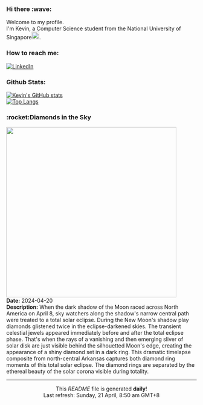 <h3>Hi there :wave:</h3>

Welcome to my profile.   
I'm Kevin, a Computer Science student from the National University of Singapore<img src="https://img.icons8.com/color/96/000000/singapore-circular.png" width="20px"/>.</p>

<h3>How to reach me: </h3>
<a href="https://www.linkedin.com/in/kevin-foong/"><img alt="LinkedIn" src="https://img.shields.io/badge/linkedin-%230077B5.svg?&style=for-the-badge&logo=linkedin&logoColor=white" /></a> 

<h3>Github Stats: </h3> 

[![Kevin's GitHub stats](https://github-readme-stats.vercel.app/api?username=kevin9foong&theme=tokyonight)](https://github.com/anuraghazra/github-readme-stats) <br/>
[![Top Langs](https://github-readme-stats.vercel.app/api/top-langs/?username=kevin9foong&layout=compact&theme=tokyonight)](https://github.com/anuraghazra/github-readme-stats)

<h3>:rocket:Diamonds in the Sky</h3> 
<img width="450" src="https:&#x2F;&#x2F;apod.nasa.gov&#x2F;apod&#x2F;image&#x2F;2404&#x2F;tse2024Dobbs.jpg" /><br/>
<b>Date:</b> 2024-04-20<br/>
<b>Description:</b> When the dark shadow of the Moon raced across North America on April 8, sky watchers along the shadow&#39;s narrow central path were treated to a total solar eclipse. During the New Moon&#39;s shadow play diamonds glistened twice in the eclipse-darkened skies. The transient celestial jewels appeared immediately before and after the total eclipse phase. That&#39;s when the rays of a vanishing and then emerging sliver of solar disk are just visible behind the silhouetted Moon&#39;s edge, creating the appearance of a shiny diamond set in a dark ring. This dramatic timelapse composite from north-central Arkansas captures both diamond ring moments of this total solar eclipse. The diamond rings are separated by the ethereal beauty of the solar corona visible during totality.<br/>

------------
<p align="center">This <i>README</i> file is generated <b>daily</b>!</br>
Last refresh: Sunday, 21 April, 8:50 am GMT+8<br />